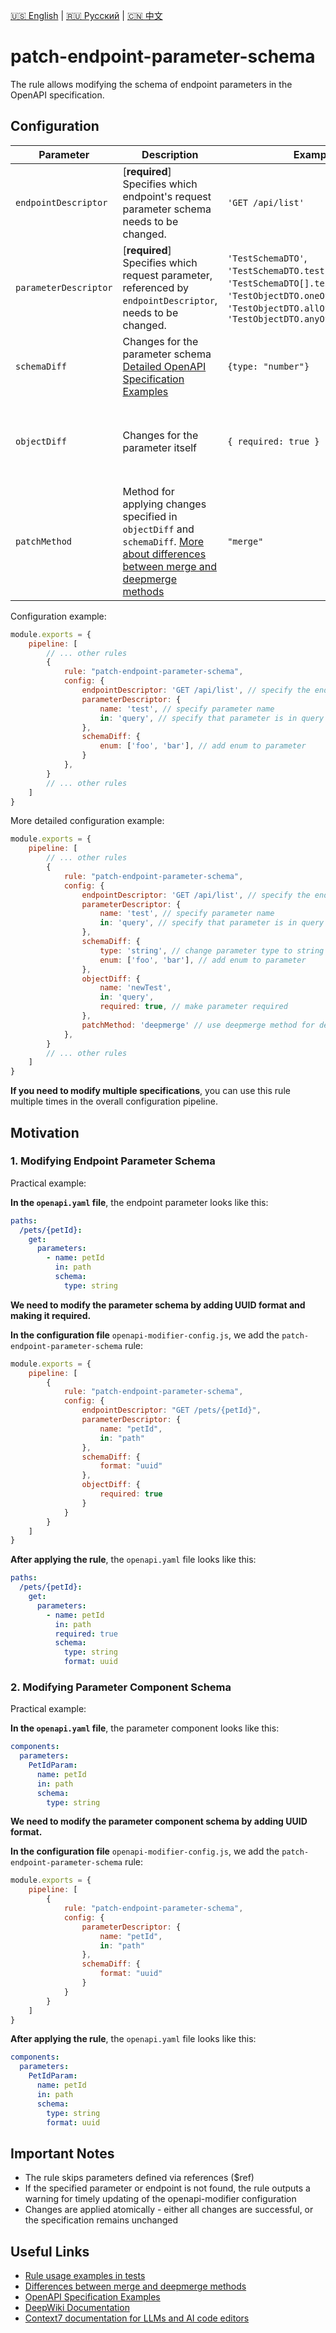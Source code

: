 [🇺🇸 English](./README.md) | [🇷🇺 Русский](./README-ru.md)  | [🇨🇳 中文](./README-zh.md)

# patch-endpoint-parameter-schema

The rule allows modifying the schema of endpoint parameters in the OpenAPI specification.



## Configuration

| Parameter             | Description                                                                                                               | Example                                                                                                                                                                | Typing                                                                              | Default      |
|-----------------------|------------------------------------------------------------------------------------------------------------------------|------------------------------------------------------------------------------------------------------------------------------------------------------------------------|-------------------------------------------------------------------------------------|--------------|
| `endpointDescriptor`  | [**required**] Specifies which endpoint's request parameter schema needs to be changed.                                   | `'GET /api/list'`                                                                                                                                                      | `string \ { path: string; method: string }`                                                                            |              |
| `parameterDescriptor` | [**required**] Specifies which request parameter, referenced by `endpointDescriptor`, needs to be changed.         | `'TestSchemaDTO'`, `'TestSchemaDTO.test'`, `'TestSchemaDTO[].testField'`,  `'TestObjectDTO.oneOf[1]'`, `'TestObjectDTO.allOf[1]'` or  `'TestObjectDTO.anyOf[1].testField'` | `string`                                                                            |              |
| `schemaDiff`          | Changes for the parameter schema [Detailed OpenAPI Specification Examples](../../../docs/schema-diff.md)                                                              | `{type: "number"}`                                                                                                                                                     | `OpenAPISchema`                                                                     |              |
| `objectDiff`          | Changes for the parameter itself                                                                                         | `{ required: true }`                                                                                                                                                   | `{name?: string; in?: 'query' / 'header' / 'path' / 'cookie'; required?: boolean;}` |              |
| `patchMethod`         | Method for applying changes specified in `objectDiff` and `schemaDiff`. [More about differences between merge and deepmerge methods](../../../docs/merge-vs-deepmerge.md) | `"merge"` | `"merge" \ "deepmerge"` | `"merge"` |

Configuration example:

```js
module.exports = {
    pipeline: [
        // ... other rules
        {
            rule: "patch-endpoint-parameter-schema",
            config: {
                endpointDescriptor: 'GET /api/list', // specify the endpoint to modify
                parameterDescriptor: {
                    name: 'test', // specify parameter name
                    in: 'query', // specify that parameter is in query
                },
                schemaDiff: {
                    enum: ['foo', 'bar'], // add enum to parameter
                }
            },
        }
        // ... other rules
    ]
}
```

More detailed configuration example:

```js
module.exports = {
    pipeline: [
        // ... other rules
        {
            rule: "patch-endpoint-parameter-schema",
            config: {
                endpointDescriptor: 'GET /api/list', // specify the endpoint to modify
                parameterDescriptor: {
                    name: 'test', // specify parameter name
                    in: 'query', // specify that parameter is in query
                },
                schemaDiff: {
                    type: 'string', // change parameter type to string
                    enum: ['foo', 'bar'], // add enum to parameter
                },
                objectDiff: {
                    name: 'newTest',
                    in: 'query',
                    required: true, // make parameter required
                },
                patchMethod: 'deepmerge' // use deepmerge method for deep merging changes
            },
        }
        // ... other rules
    ]
} 
```

**If you need to modify multiple specifications**, you can use this rule multiple times in the overall configuration pipeline.

## Motivation

<a name="custom_anchor_motivation_1"></a>
### 1. Modifying Endpoint Parameter Schema

Practical example:

**In the `openapi.yaml` file**, the endpoint parameter looks like this:

```yaml
paths:
  /pets/{petId}:
    get:
      parameters:
        - name: petId
          in: path
          schema:
            type: string
```

**We need to modify the parameter schema by adding UUID format and making it required.**

**In the configuration file** `openapi-modifier-config.js`, we add the `patch-endpoint-parameter-schema` rule:

```js
module.exports = {
    pipeline: [
        {
            rule: "patch-endpoint-parameter-schema",
            config: {
                endpointDescriptor: "GET /pets/{petId}",
                parameterDescriptor: {
                    name: "petId",
                    in: "path"
                },
                schemaDiff: {
                    format: "uuid"
                },
                objectDiff: {
                    required: true
                }
            }
        }
    ]
}
```

**After applying the rule**, the `openapi.yaml` file looks like this:

```yaml
paths:
  /pets/{petId}:
    get:
      parameters:
        - name: petId
          in: path
          required: true
          schema:
            type: string
            format: uuid
```

<a name="custom_anchor_motivation_2"></a>
### 2. Modifying Parameter Component Schema

Practical example:

**In the `openapi.yaml` file**, the parameter component looks like this:

```yaml
components:
  parameters:
    PetIdParam:
      name: petId
      in: path
      schema:
        type: string
```

**We need to modify the parameter component schema by adding UUID format.**

**In the configuration file** `openapi-modifier-config.js`, we add the `patch-endpoint-parameter-schema` rule:

```js
module.exports = {
    pipeline: [
        {
            rule: "patch-endpoint-parameter-schema",
            config: {
                parameterDescriptor: {
                    name: "petId",
                    in: "path"
                },
                schemaDiff: {
                    format: "uuid"
                }
            }
        }
    ]
}
```

**After applying the rule**, the `openapi.yaml` file looks like this:

```yaml
components:
  parameters:
    PetIdParam:
      name: petId
      in: path
      schema:
        type: string
        format: uuid
```

## Important Notes

- The rule skips parameters defined via references ($ref)
- If the specified parameter or endpoint is not found, the rule outputs a warning for timely updating of the openapi-modifier configuration
- Changes are applied atomically - either all changes are successful, or the specification remains unchanged

## Useful Links

- [Rule usage examples in tests](./index.test.ts)  
- [Differences between merge and deepmerge methods](../../../docs/merge-vs-deepmerge.md)
- [OpenAPI Specification Examples](../../../docs/schema-diff.md)
- [DeepWiki Documentation](https://deepwiki.com/itwillwork/openapi-modifier)
- [Context7 documentation for LLMs and AI code editors](https://context7.com/itwillwork/openapi-modifier)